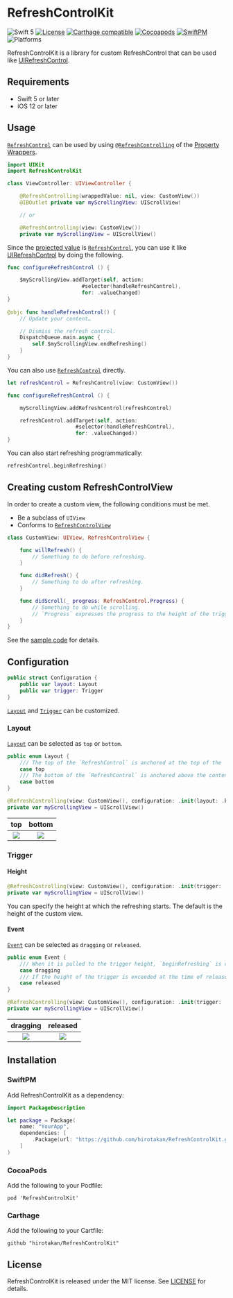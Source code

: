 # RefreshControlKit

![Swift 5](https://img.shields.io/badge/Swift-5-orange.svg)
[![License](https://img.shields.io/:license-mit-blue.svg)](http://doge.mit-license.org)
[![Carthage compatible](https://img.shields.io/badge/Carthage-compatible-4BC51D.svg?style=flat)](https://github.com/Carthage/Carthage)
[![Cocoapods](https://img.shields.io/cocoapods/v/RefreshControlKit.svg)](http://cocoadocs.org/docsets/RefreshControlKit)
[![SwiftPM](https://img.shields.io/badge/SwiftPM-compatible-brightgreen.svg)](https://github.com/apple/swift-package-manager)
![Platforms](https://img.shields.io/badge/platforms-iOS-lightgrey.svg)

RefreshControlKit is a library for custom RefreshControl that can be used like [UIRefreshControl](https://developer.apple.com/documentation/uikit/uirefreshcontrol).


## Requirements
 - Swift 5 or later
 - iOS 12 or later
 
 
## Usage

[`RefreshControl`](https://github.com/hirotakan/RefreshControlKit/blob/master/Sources/RefreshControl.swift) can be used by using [`@RefreshControlling`](https://github.com/hirotakan/RefreshControlKit/blob/master/Sources/RefreshControlling.swift) of the [Property Wrappers](https://docs.swift.org/swift-book/LanguageGuide/Properties.html#ID617).

```swift
import UIKit
import RefreshControlKit

class ViewController: UIViewController {

    @RefreshControlling(wrappedValue: nil, view: CustomView())
    @IBOutlet private var myScrollingView: UIScrollView!

    // or

    @RefreshControlling(view: CustomView())
    private var myScrollingView = UIScrollView()

```

Since the [projected value](https://docs.swift.org/swift-book/LanguageGuide/Properties.html#ID619) is [`RefreshControl`](https://github.com/hirotakan/RefreshControlKit/blob/master/Sources/RefreshControl.swift), you can use it like [UIRefreshControl](https://developer.apple.com/documentation/uikit/uirefreshcontrol) by doing the following.

```swift
func configureRefreshControl () {

    $myScrollingView.addTarget(self, action:
                        #selector(handleRefreshControl),
                        for: .valueChanged)
}
    
@objc func handleRefreshControl() {
    // Update your content…

    // Dismiss the refresh control.
    DispatchQueue.main.async {
        self.$myScrollingView.endRefreshing()
    }
}

```

You can also use [`RefreshControl`](https://github.com/hirotakan/RefreshControlKit/blob/master/Sources/RefreshControl.swift) directly.

```swift
let refreshControl = RefreshControl(view: CustomView())
```

```swift
func configureRefreshControl () {

    myScrollingView.addRefreshControl(refreshControl)

    refreshControl.addTarget(self, action:
                      #selector(handleRefreshControl),
                      for: .valueChanged))
}

```

You can also start refreshing programmatically:

```swift
refreshControl.beginRefreshing()
```

## Creating custom RefreshControlView

In order to create a custom view, the following conditions must be met.

- Be a subclass of `UIView`
- Conforms to [`RefreshControlView`](https://github.com/hirotakan/RefreshControlKit/blob/master/Sources/RefreshControlView.swift)

```swift
class CustomView: UIView, RefreshControlView {

    func willRefresh() {
        // Something to do before refreshing.
    }

    func didRefresh() {
        // Something to do after refreshing.
    }

    func didScroll(_ progress: RefreshControl.Progress) {
        // Something to do while scrolling.
        // `Progress` expresses the progress to the height of the trigger as 0.0 to 1.0.
    }
}

```

See the [sample code](https://github.com/hirotakan/RefreshControlKit/tree/master/Demo) for details.


## Configuration

```swift
public struct Configuration {
    public var layout: Layout
    public var trigger: Trigger
}

```

[`Layout`](https://github.com/hirotakan/RefreshControlKit/blob/master/Sources/RefreshControl%2BConfiguration.swift) and [`Trigger`](https://github.com/hirotakan/RefreshControlKit/blob/master/Sources/RefreshControl%2BConfiguration.swift) can be customized.


### Layout

[`Layout`](https://github.com/hirotakan/RefreshControlKit/blob/master/Sources/RefreshControl%2BConfiguration.swift) can be selected as `top` or `bottom`.

```swift
public enum Layout {
    /// The top of the `RefreshControl` is anchored at the top of the `ScrollView` frame.
    case top
    /// The bottom of the `RefreshControl` is anchored above the content of the `ScrollView`.
    case bottom
}
```

```swift
@RefreshControlling(view: CustomView(), configuration: .init(layout: .bottom))
private var myScrollingView = UIScrollView()
```

| top | bottom |
|:---:|:---:|
| <img src="https://github.com/hirotakan/RefreshControlKit/blob/master/Screenshot/top_dragging.gif"> | <img src="https://github.com/hirotakan/RefreshControlKit/blob/master/Screenshot/bottom_dragging.gif"> |


### Trigger

#### Height

```swift
@RefreshControlling(view: CustomView(), configuration: .init(trigger: .init(height: 50)))
private var myScrollingView = UIScrollView()
```

You can specify the height at which the refreshing starts. The default is the height of the custom view.


#### Event

[`Event`](https://github.com/hirotakan/RefreshControlKit/blob/master/Sources/RefreshControl%2BConfiguration.swift) can be selected as `dragging` or `released`.

```swift
public enum Event {
    /// When it is pulled to the trigger height, `beginRefreshing` is called.
    case dragging
    /// If the height of the trigger is exceeded at the time of release, `beginRefreshing` is called.
    case released
}
```

```swift
@RefreshControlling(view: CustomView(), configuration: .init(trigger: .init(event: .released)))
private var myScrollingView = UIScrollView()
```

| dragging | released |
|:---:|:---:|
| <img src="https://github.com/hirotakan/RefreshControlKit/blob/master/Screenshot/bottom_dragging.gif"> | <img src="https://github.com/hirotakan/RefreshControlKit/blob/master/Screenshot/bottom_released.gif"> |


## Installation

### SwiftPM

Add RefreshControlKit as a dependency:

```swift
import PackageDescription

let package = Package(
    name: "YourApp",
    dependencies: [
        .Package(url: "https://github.com/hirotakan/RefreshControlKit.git", majorVersion: 0),
    ]
)
```

### CocoaPods

Add the following to your Podfile:

```terminal
pod 'RefreshControlKit'
```

### Carthage

Add the following to your Cartfile:

```terminal
github "hirotakan/RefreshControlKit"
```


## License

RefreshControlKit is released under the MIT license. See [LICENSE](https://github.com/hirotakan/RefreshControlKit/blob/master/LICENSE) for details.

